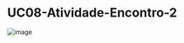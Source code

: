 # UC08-Atividade-Encontro-2
![image](https://user-images.githubusercontent.com/108141128/182204636-e4fcc8ca-461f-4c90-ac12-dad95aa1b61a.png)
